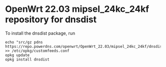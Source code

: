 OpenWrt 22.03 mipsel_24kc_24kf repository for dnsdist
========

To install the dnsdist package, run

```
echo "src/gz pdns https://repo.powerdns.com/openwrt/OpenWrt_22.03/mipsel_24kc_24kf/dnsdist" >> /etc/opkg/customfeeds.conf
opkg update
opkg install dnsdist
```
